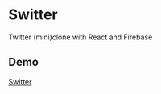 # Switter

Twitter (mini)clone with React and Firebase

## Demo

[Switter](https://devsooki.github.io/switter/#/profile)

